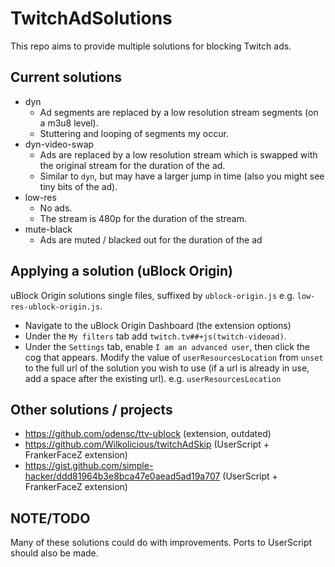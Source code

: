 # TwitchAdSolutions

This repo aims to provide multiple solutions for blocking Twitch ads.

## Current solutions

- dyn
  - Ad segments are replaced by a low resolution stream segments (on a m3u8 level).
  - Stuttering and looping of segments my occur.
- dyn-video-swap
  - Ads are replaced by a low resolution stream which is swapped with the original stream for the duration of the ad.
  - Similar to `dyn`, but may have a larger jump in time (also you might see tiny bits of the ad).
- low-res
  - No ads.
  - The stream is 480p for the duration of the stream.
- mute-black
  - Ads are muted / blacked out for the duration of the ad

## Applying a solution (uBlock Origin)

uBlock Origin solutions single files, suffixed by `ublock-origin.js` e.g. `low-res-ublock-origin.js`.

- Navigate to the uBlock Origin Dashboard (the extension options)
- Under the `My filters` tab add `twitch.tv##+js(twitch-videoad)`.
- Under the `Settings` tab, enable `I am an advanced user`, then click the cog that appears. Modify the value of `userResourcesLocation` from `unset` to the full url of the solution you wish to use (if a url is already in use, add a space after the existing url). e.g. `userResourcesLocation `


## Other solutions / projects

- https://github.com/odensc/ttv-ublock (extension, outdated)
- https://github.com/Wilkolicious/twitchAdSkip (UserScript + FrankerFaceZ extension)
- https://gist.github.com/simple-hacker/ddd81964b3e8bca47e0aead5ad19a707 (UserScript + FrankerFaceZ extension)

## NOTE/TODO

Many of these solutions could do with improvements. Ports to UserScript should also be made.
